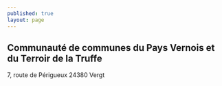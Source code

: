 ```yaml
---
published: true
layout: page
---
```


## Communauté de communes du Pays Vernois et du Terroir de la Truffe

7, route de Périgueux
24380 Vergt
